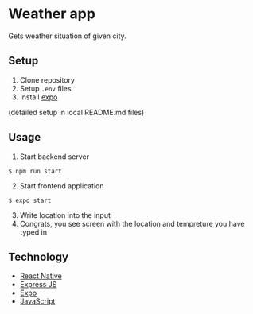 # Weather app

Gets weather situation of given city.

## Setup

1. Clone repository
2. Setup `.env` files
3. Install [expo](https://docs.expo.dev/get-started/installation/)

(detailed setup in local README.md files)

## Usage

1. Start backend server

```$ npm run start```

2. Start frontend application 

```$ expo start```

3. Write location into the input
4. Congrats, you see screen with the location and tempreture you have typed in

## Technology

- [React Native](https://reactnative.dev/)
- [Express JS](https://expressjs.com/)
- [Expo](https://docs.expo.dev/)
- [JavaScript](https://www.javascript.com/)